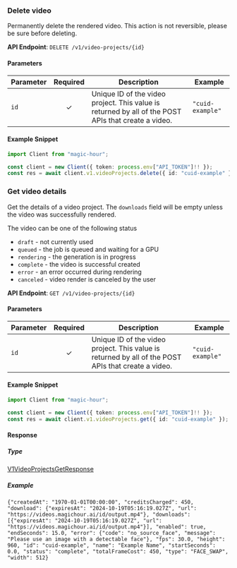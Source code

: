 
### Delete video <a name="delete"></a>

Permanently delete the rendered video. This action is not reversible, please be sure before deleting.

**API Endpoint**: `DELETE /v1/video-projects/{id}`

#### Parameters

| Parameter | Required | Description | Example |
|-----------|:--------:|-------------|--------|
| `id` | ✓ | Unique ID of the video project. This value is returned by all of the POST APIs that create a video. | `"cuid-example"` |

#### Example Snippet

```typescript
import Client from "magic-hour";

const client = new Client({ token: process.env["API_TOKEN"]!! });
const res = await client.v1.videoProjects.delete({ id: "cuid-example" });

```

### Get video details <a name="get"></a>

Get the details of a video project. The `downloads` field will be empty unless the video was successfully rendered.

The video can be one of the following status
- `draft` - not currently used
- `queued` - the job is queued and waiting for a GPU
- `rendering` - the generation is in progress
- `complete` - the video is successful created
- `error` - an error occurred during rendering
- `canceled` - video render is canceled by the user


**API Endpoint**: `GET /v1/video-projects/{id}`

#### Parameters

| Parameter | Required | Description | Example |
|-----------|:--------:|-------------|--------|
| `id` | ✓ | Unique ID of the video project. This value is returned by all of the POST APIs that create a video. | `"cuid-example"` |

#### Example Snippet

```typescript
import Client from "magic-hour";

const client = new Client({ token: process.env["API_TOKEN"]!! });
const res = await client.v1.videoProjects.get({ id: "cuid-example" });

```

#### Response

##### Type
[V1VideoProjectsGetResponse](/src/types/v1-video-projects-get-response.ts)

##### Example
`{"createdAt": "1970-01-01T00:00:00", "creditsCharged": 450, "download": {"expiresAt": "2024-10-19T05:16:19.027Z", "url": "https://videos.magichour.ai/id/output.mp4"}, "downloads": [{"expiresAt": "2024-10-19T05:16:19.027Z", "url": "https://videos.magichour.ai/id/output.mp4"}], "enabled": true, "endSeconds": 15.0, "error": {"code": "no_source_face", "message": "Please use an image with a detectable face"}, "fps": 30.0, "height": 960, "id": "cuid-example", "name": "Example Name", "startSeconds": 0.0, "status": "complete", "totalFrameCost": 450, "type": "FACE_SWAP", "width": 512}`
